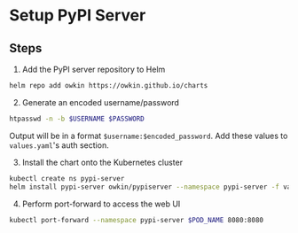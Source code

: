# Setup PyPI Server

## Steps
1. Add the PyPI server repository to Helm
```bash
helm repo add owkin https://owkin.github.io/charts
```

2. Generate an encoded username/password
```bash
htpasswd -n -b $USERNAME $PASSWORD
```
Output will be in a format `$username:$encoded_password`. Add these values to `values.yaml`'s auth section.

3. Install the chart onto the Kubernetes cluster
```bash
kubectl create ns pypi-server
helm install pypi-server owkin/pypiserver --namespace pypi-server -f values.yaml
```

4. Perform port-forward to access the web UI
```bash
kubectl port-forward --namespace pypi-server $POD_NAME 8080:8080
```